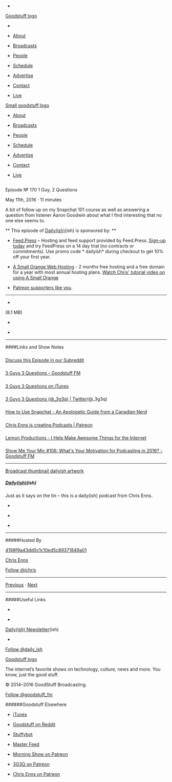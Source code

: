 

-
[Goodstuff logo](http://www.goodstuff.fm/)[](/assets/goodstuff_logo-17c1fe6f378352de5d7345f76152130b.svg)

-


-  [About](/about)

-  [Broadcasts](/broadcasts)

-  [People](/people)

-  [Schedule](/schedule)

-  [Advertise](/advertise)

-  [Contact](/contact)

-  [Live](/live)


[Small goodstuff logo](http://www.goodstuff.fm/)[](/assets/small_goodstuff_logo-bf032e72b9ec41494f4d90905f1ad619.svg)


-  [About](/about)

-  [Broadcasts](/broadcasts)

-  [People](/people)

-  [Schedule](/schedule)

-  [Advertise](/advertise)

-  [Contact](/contact)

-  [Live](/live)


##
Episode № 170
1 Guy, 2 Questions


May 11th, 2016
&middot;
11
minutes


A bit of follow up on my Snapchat 101 course as well as answering a question from listener Aaron Goodwin about what I find interesting that no one else seems to.


**
This episode of
[Daily(ish)](/dailyish)(ish)
is sponsored by:
**


-  [Feed.Press](http://feed.press/dailyish) – Hosting and feed support provided by Feed.Press.  [Sign-up today](http://feed.press/dailyish) and try FeedPress on a 14 day trial (no contracts or commitments). Use promo code * dailyish* during checkout to get 10% off your first year.

-  [A Small Orange Web Hosting](http://asmallorange.7eer.net/c/144877/177701/3107) - 2 months free hosting and a free domain for a year with most annual hosting plans.  [Watch Chris' tutorial video on using A Small Orange](https://www.youtube.com/watch?v=_dQr69-dkbU)

-  [Patreon supporters like you](http://www.patreon.com/ichris).


------------------------------


-
[](http://podcasts-1.feedpress.co/10587/dailyish-170.mp3)(8.1 MB)

-
[](http://twitter.com/intent/tweet?text=Daily(ish)%20%E2%84%96%20170%20on%20@goodstuff_fm%20-%20http://goodstuff.fm/dailyish/170)

-
[](http://www.facebook.com/sharer/sharer.php?u=http://goodstuff.fm/dailyish/170)


------------------------------


####Links and Show Notes

#####
[Discuss this Episode in our Subreddit](https://www.reddit.com/r/Goodstuff_fm/comments/4iw786/dailyish_170_1_guy_2_questions/)


#####
[3 Guys 3 Questions - Goodstuff FM](http://goodstuff.fm/3g3q)


#####
[3 Guys 3 Questions on iTunes](https://itunes.apple.com/us/podcast/3-guys-3-questions/id914129482)


#####
[3 Guys 3 Questions (@_3g3q) | Twitter](https://twitter.com/_3g3q)(@_3g3q)


#####
[How to Use Snapchat - An Apologetic Guide from a Canadian Nerd](http://www.howtousesnapchat.ca/)


#####
[Chris Enns is creating Podcasts | Patreon](https://www.patreon.com/ichris?ty=h)


#####
[Lemon Productions - I Help Make Awesome Things for the Internet](https://www.lemonproductions.ca/)


#####
[Show Me Your Mic #106: What's Your Motivation for Podcasting in 2016? - Goodstuff FM](http://goodstuff.fm/smym/106)


------------------------------


[Broadcast thumbnail dailyish artwork](/dailyish)[](https://goodstuffs3.s3.amazonaws.com/uploads/broadcast/image/22/broadcast_thumbnail_dailyish_artwork.png)

##### [Daily(ish)](/dailyish)(ish)


Just as it says on the tin – this is a daily(ish) podcast from Chris Enns.

-
[](https://itunes.apple.com/ca/podcast/pdcst/id815675012)

-
[](http://feeds.goodstuff.fm/dailyish)

-
[](mailto:chris@goodstuff.fm?cc=sponsorship%40goodstuff.fm&subject=%5BGoodStuff%20FM%5D%20Sponsorship%20Inquiry%20for%20Daily%28ish%29)


------------------------------


#####Hosted By


[4198f9a43dd0c1c10ed5c89371849a01](/people/chris-enns)[](http://gravatar.com/avatar/4198f9a43dd0c1c10ed5c89371849a01.png?s=300&r=pg)

[Chris Enns](/people/chris-enns)


[Follow @ichris](https://twitter.com/ichris)


------------------------------


[Previous](/dailyish/169)
&middot;
[Next](/dailyish/171)


------------------------------


#####Useful Links

-
[](mailto:chris@goodstuff.fm?subject=%5BGoodstuff%20FM%5D%20Feedback%20for%20Daily%28ish%29)

-
[Daily(ish) Newsletter](http://www.goodstuff.fm/dailyish/newsletter)(ish)


-
[Follow @daily_ish](https://twitter.com/daily_ish)


[Goodstuff logo](http://www.goodstuff.fm/)[](/assets/goodstuff_logo-17c1fe6f378352de5d7345f76152130b.svg)


The internet’s favorite shows on technology, culture, news and more. You know, just the good stuff.


&copy; 2014&ndash;2016 GoodStuff Broadcasting.

[Follow @goodstuff_fm](https://twitter.com/goodstufffm)


######Goodstuff Elsewhere

-  [iTunes](https://itunes.apple.com/us/artist/goodstuff-fm/id843385597?mt=2)

-  [Goodstuff on Reddit](https://www.reddit.com/r/Goodstuff_fm/)

-  [Stuffybot](http://stuffybot.goodstuff.fm)

-  [Master Feed](/master/feed)

-  [Morning Show on Patreon](https://www.patreon.com/morningshow)

-  [3G3Q on Patreon](https://www.patreon.com/3g3q)

-  [Chris Enns on Patreon](https://www.patreon.com/ichris)
